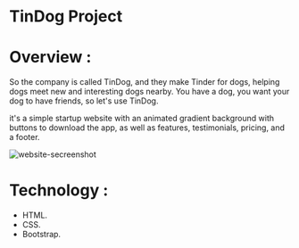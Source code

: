 # TinDog Project

# Overview :

So the company is called TinDog, and they make Tinder for dogs, helping dogs meet new and interesting dogs nearby.
You have a dog, you want your dog to have friends, so let's use TinDog.

it's a simple startup website with an animated gradient background with buttons to download the app, as well as features, testimonials, pricing, and a footer.


![website-secreenshot](<Screenshot 2024-02-18 213325.png>)

# Technology :

- HTML.
- CSS.
- Bootstrap.





